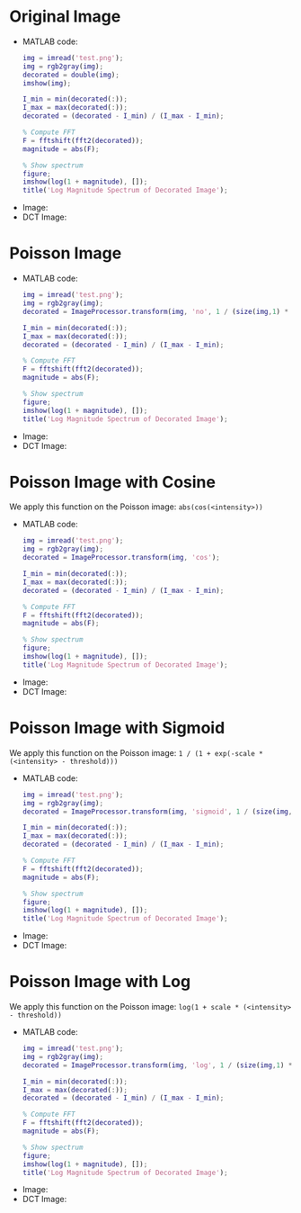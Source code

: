 # Original Image
- MATLAB code:
  ```matlab
  img = imread('test.png');
  img = rgb2gray(img);
  decorated = double(img);
  imshow(img);
  
  I_min = min(decorated(:));
  I_max = max(decorated(:));
  decorated = (decorated - I_min) / (I_max - I_min);
  
  % Compute FFT
  F = fftshift(fft2(decorated));
  magnitude = abs(F);
  
  % Show spectrum
  figure;
  imshow(log(1 + magnitude), []);
  title('Log Magnitude Spectrum of Decorated Image');
  ```
- Image:
- DCT Image:
# Poisson Image
- MATLAB code:
  ```matlab
  img = imread('test.png');
  img = rgb2gray(img);
  decorated = ImageProcessor.transform(img, 'no', 1 / (size(img,1) * size(img,2)), 0);
  
  I_min = min(decorated(:));
  I_max = max(decorated(:));
  decorated = (decorated - I_min) / (I_max - I_min);
  
  % Compute FFT
  F = fftshift(fft2(decorated));
  magnitude = abs(F);
  
  % Show spectrum
  figure;
  imshow(log(1 + magnitude), []);
  title('Log Magnitude Spectrum of Decorated Image');
  ```
- Image:
- DCT Image:
# Poisson Image with Cosine
We apply this function on the Poisson image: `abs(cos(<intensity>))`  
- MATLAB code:
  ```matlab
  img = imread('test.png');
  img = rgb2gray(img);
  decorated = ImageProcessor.transform(img, 'cos');
  
  I_min = min(decorated(:));
  I_max = max(decorated(:));
  decorated = (decorated - I_min) / (I_max - I_min);
  
  % Compute FFT
  F = fftshift(fft2(decorated));
  magnitude = abs(F);
  
  % Show spectrum
  figure;
  imshow(log(1 + magnitude), []);
  title('Log Magnitude Spectrum of Decorated Image');
  ```
- Image:
- DCT Image:
# Poisson Image with Sigmoid
We apply this function on the Poisson image: `1 / (1 + exp(-scale * (<intensity> - threshold)))`  
- MATLAB code:
  ```matlab
  img = imread('test.png');
  img = rgb2gray(img);
  decorated = ImageProcessor.transform(img, 'sigmoid', 1 / (size(img,1) * size(img,2)), 0);
  
  I_min = min(decorated(:));
  I_max = max(decorated(:));
  decorated = (decorated - I_min) / (I_max - I_min);
  
  % Compute FFT
  F = fftshift(fft2(decorated));
  magnitude = abs(F);
  
  % Show spectrum
  figure;
  imshow(log(1 + magnitude), []);
  title('Log Magnitude Spectrum of Decorated Image');
  ```
- Image:
- DCT Image:
# Poisson Image with Log
We apply this function on the Poisson image: `log(1 + scale * (<intensity> - threshold))`  
- MATLAB code:
  ```matlab
  img = imread('test.png');
  img = rgb2gray(img);
  decorated = ImageProcessor.transform(img, 'log', 1 / (size(img,1) * size(img,2)), 0);
  
  I_min = min(decorated(:));
  I_max = max(decorated(:));
  decorated = (decorated - I_min) / (I_max - I_min);
  
  % Compute FFT
  F = fftshift(fft2(decorated));
  magnitude = abs(F);
  
  % Show spectrum
  figure;
  imshow(log(1 + magnitude), []);
  title('Log Magnitude Spectrum of Decorated Image');
  ```
- Image:
- DCT Image:
